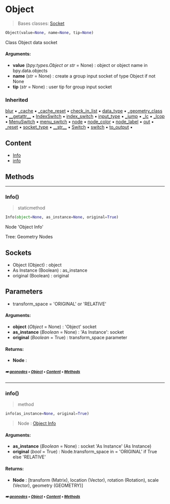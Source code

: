# Object

> Bases classes: [Socket](geono-socket.md#socket)

``` python
Object(value=None, name=None, tip=None)
```

Class Object data socket

#### Arguments:
- **value** (_bpy.types.Object or str_ = None) : object or object name in bpy.data.objects
- **name** (_str_ = None) : create a group input socket of type Object if not None
- **tip** (_str_ = None) : user tip for group input socket

### Inherited

[blur](geono-socket.md#blur) :black_small_square: [\_cache](geono-socke-nodecache.md#_cache) :black_small_square: [\_cache_reset](geono-socke-nodecache.md#_cache_reset) :black_small_square: [check_in_list](geono-socket.md#check_in_list) :black_small_square: [data_type](geono-socket.md#data_type) :black_small_square: [\_geometry_class](geono-socket.md#_geometry_class) :black_small_square: [\_\_getattr__](geono-socket.md#__getattr__) :black_small_square: [IndexSwitch](geono-socket.md#indexswitch) :black_small_square: [index_switch](geono-socket.md#index_switch) :black_small_square: [input_type](geono-socket.md#input_type) :black_small_square: [\_jump](geono-socket.md#_jump) :black_small_square: [\_lc](geono-socket.md#_lc) :black_small_square: [\_lcop](geono-socket.md#_lcop) :black_small_square: [MenuSwitch](geono-socket.md#menuswitch) :black_small_square: [menu_switch](geono-socket.md#menu_switch) :black_small_square: [node](geono-socket.md#node) :black_small_square: [node_color](geono-socket.md#node_color) :black_small_square: [node_label](geono-socket.md#node_label) :black_small_square: [out](geono-socket.md#out) :black_small_square: [\_reset](geono-socket.md#_reset) :black_small_square: [socket_type](geono-socket.md#socket_type) :black_small_square: [\_\_str__](geono-socket.md#__str__) :black_small_square: [Switch](geono-socket.md#switch) :black_small_square: [switch](geono-socket.md#switch) :black_small_square: [to_output](geono-socket.md#to_output) :black_small_square:

## Content

- [Info](geono-object.md#info)
- [info](geono-object.md#info)

## Methods



----------
### Info()

> staticmethod

``` python
Info(object=None, as_instance=None, original=True)
```

Node 'Object Info'

Tree: Geometry Nodes

Sockets
-------
- Object (Object) : object
- As Instance (Boolean) : as_instance
- original (Boolean) : original

Parameters
----------
- transform_space = 'ORIGINAL' or 'RELATIVE'

#### Arguments:
- **object** (_Object_ = None) : 'Object' socket
- **as_instance** (_Boolean_ = None) : 'As Instance': socket
- **original** (_Boolean_ = True) : transform_space parameter



#### Returns:
- **Node** :

##### <sub>:arrow_right: [geonodes](index.md#geonodes) :black_small_square: [Object](geono-object.md#object) :black_small_square: [Content](geono-object.md#content) :black_small_square: [Methods](geono-object.md#methods)</sub>

----------
### info()

> method

``` python
info(as_instance=None, original=True)
```

> Node : [Object Info](https://docs.blender.org/manual/en/latest/modeling/geometry_nodes/input/scene/object_info.html)

#### Arguments:
- **as_instance** (_Boolean_ = None) : socket 'As Instance' (As Instance)
- **original** (_bool_ = True) : Node.transform_space in = 'ORIGINAL' if True else 'RELATIVE'



#### Returns:
- **Node** : [transform (Matrix), location (Vector), rotation (Rotation), scale (Vector), geometry (GEOMETRY)]

##### <sub>:arrow_right: [geonodes](index.md#geonodes) :black_small_square: [Object](geono-object.md#object) :black_small_square: [Content](geono-object.md#content) :black_small_square: [Methods](geono-object.md#methods)</sub>